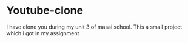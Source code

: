 # Youtube-clone
I have clone you during my unit 3 of masai school. This a small project which i got in my assignment 
